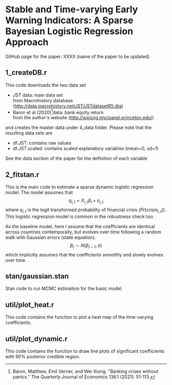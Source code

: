 # Stable and Time-varying Early Warning Indicators: A Sparse Bayesian Logistic Regression Approach

GitHub page for the paper: XXXX (name of the paper to be updated)

## 1_createDB.r
This code downloads the two data set
- JST data: main data set  
 from Macrohistory database (http://data.macrohistory.net/JST/JSTdatasetR5.dta) 
 - Baron et al.(2020)[^1]data: bank equity return  
 from the author's website (http://wxiong.mycpanel.princeton.edu/)

[^1]: Baron, Matthew, Emil Verner, and Wei Xiong. "Banking crises without panics." The Quarterly Journal of Economics 136.1 (2021): 51-113.

 and creates the master data under 4_data folder. Please note that the resulting data sets are
- df.JST: contains raw values
- df.JST.scaled: contains scaled explanatory variables (mean=0, sd=1)

See the data section of the paper for the definition of each variable

## 2_fitstan.r
This is the main code to estimate a sparse dynamic logistic regression model. The model assumes that 
$$q_{i,t} = X_{i,t}\beta_t + \varepsilon_{i,t}$$
where $q_{i,t}$ is the logit transformed probability of financial crisis ($Pr[crisis_{i,t}]$). This logistic regression model is common in the robustness check too. 

As the baseline model, here I assume that the coefficients are identical across countries contemporally, but evolves over time following a random walk with Gaussian errors (state equation).
$$\beta_t \sim N(\beta_{t-1}, \sigma)$$
which implicitly assumes that the coefficients smoothly and slowly evolves over time.

## stan/gaussian.stan
Stan code to run MCMC estimation for the basic model.

## util/plot_heat.r
This code contains the function to plot a heat map of the time-varying coefficients. 

## util/plot_dynamic.r
This code contains the function to draw line plots of significant coefficients with 90% posterior credible region.
